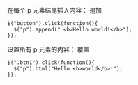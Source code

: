   
在每个 p 元素结尾插入内容：  追加

```
$("button").click(function(){
  $("p").append(" <b>Hello world!</b>");
});
```

设置所有 p 元素的内容： 覆盖

```
$(".btn1").click(function(){
  $("p").html("Hello <b>world</b>!");
});
```



